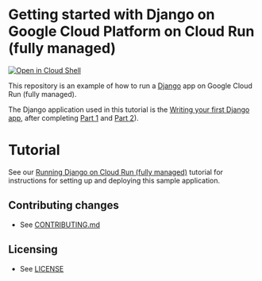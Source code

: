 # Getting started with Django on Google Cloud Platform on Cloud Run (fully managed)

[![Open in Cloud Shell][shell_img]][shell_link]

[shell_img]: http://gstatic.com/cloudssh/images/open-btn.png
[shell_link]: https://console.cloud.google.com/cloudshell/open?git_repo=https://github.com/GoogleCloudPlatform/python-docs-samples&page=editor&open_in_editor=run/django/README.md

This repository is an example of how to run a [Django](https://www.djangoproject.com/) 
app on Google Cloud Run (fully managed). 

The Django application used in this tutorial is the [Writing your first Django app](https://docs.djangoproject.com/en/3.0/#first-steps), after completing [Part 1](https://docs.djangoproject.com/en/3.0/intro/tutorial01/) and [Part 2](https://docs.djangoproject.com/en/3.0/intro/tutorial02/)).


# Tutorial
See our [Running Django on Cloud Run (fully managed)](https://cloud.google.com/python/django/run) tutorial for instructions for setting up and deploying this sample application.


## Contributing changes

* See [CONTRIBUTING.md](CONTRIBUTING.md)


## Licensing

* See [LICENSE](LICENSE)
